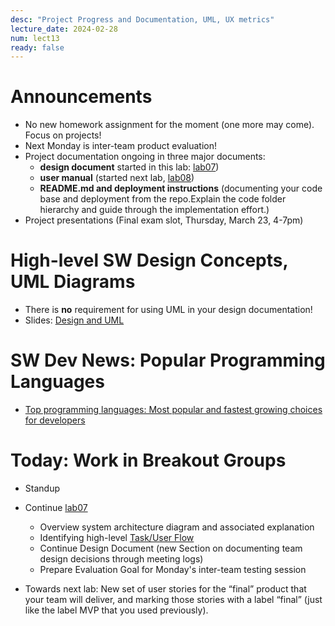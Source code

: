 ```yaml
---
desc: "Project Progress and Documentation, UML, UX metrics"
lecture_date: 2024-02-28
num: lect13
ready: false
---
```


# Announcements
* No new homework assignment for the moment (one more may come). Focus on projects!   
* Next Monday is inter-team product evaluation! 
* Project documentation ongoing in three major documents: 
    * **design document** started in this lab: [lab07](https://ucsb-cs148.github.io/w24/lab/lab07/))
    * **user manual** (started next lab, [lab08](https://ucsb-cs148.github.io/w24/lab/lab08/))
    * **README.md and deployment instructions** (documenting your code base and deployment from the repo.Explain the code folder hierarchy and guide through the implementation effort.)  
* Project presentations (Final exam slot, Thursday, March 23, 4-7pm)

# High-level SW Design Concepts, UML Diagrams 
* There is **no** requirement for using UML in your design documentation! 
* Slides: [Design and UML](https://sites.cs.ucsb.edu/~holl/CS148/handouts/Slides_DesignAndUML.pdf)

# SW Dev News: Popular Programming Languages
* [Top programming languages: Most popular and fastest growing choices for developers](https://www.tiobe.com/tiobe-index/)

# Today: Work in Breakout Groups
* Standup
* Continue [lab07](https://ucsb-cs148.github.io/w24/lab/lab07/) 
    * Overview system architecture diagram and associated explanation
    * Identifying high-level [Task/User Flow](https://careerfoundry.com/en/blog/ux-design/what-are-user-flows/)     
    * Continue Design Document (new Section on documenting team design decisions through meeting logs)
    * Prepare Evaluation Goal for Monday's inter-team testing session
    
* Towards next lab: New set of user stories for the “final” product that your team will deliver, and marking those stories with a label “final” (just like the label MVP that you used previously). 





